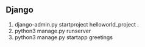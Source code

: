 ## Django

1. django-admin.py startproject helloworld_project .
2. python3 manage.py runserver
3. python3 manage.py startapp greetings
